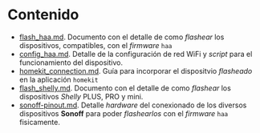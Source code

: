 # Contenido

- [flash_haa.md](https://github.com/OxDAbit/Hello-HAA/blob/main/docs/flash_haa.md). Documento con el detalle de como _flashear_ los dispositivos, compatibles, con el _firmware_ `haa`
- [config_haa.md](https://github.com/OxDAbit/Hello-HAA/blob/main/docs/config_haa.md). Detalle de la configuración de red WiFi y _script_ para el funcionamiento del dispositivo.
- [homekit_connection.md](https://github.com/OxDAbit/Hello-HAA/blob/main/docs/homekit_connection.md). Guía para incorporar el dispositvio _flasheado_ en la aplicación `homekit`
- [flash_shelly.md](https://github.com/OxDAbit/Hello-HAA/blob/main/docs/flash_shelly.md). Documento con el detalle de como _flashear_ los dispositivos _Shelly_ PLUS, PRO y mini.
- [sonoff-pinout.md](https://github.com/OxDAbit/Hello-HAA/blob/main/docs/sonff-pinout.md). Detalle _hardware_ del conexionado de los diversos dispositivos **Sonoff** para poder _flashearlos_ con el _firmware_ `haa` fisicamente.

